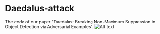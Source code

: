 # Daedalus-attack
The code of our paper "Daedalus: Breaking Non-Maximum Suppression in Object Detection via Adversarial Examples".
![Alt text](blob/master/l2attack.jpg)
